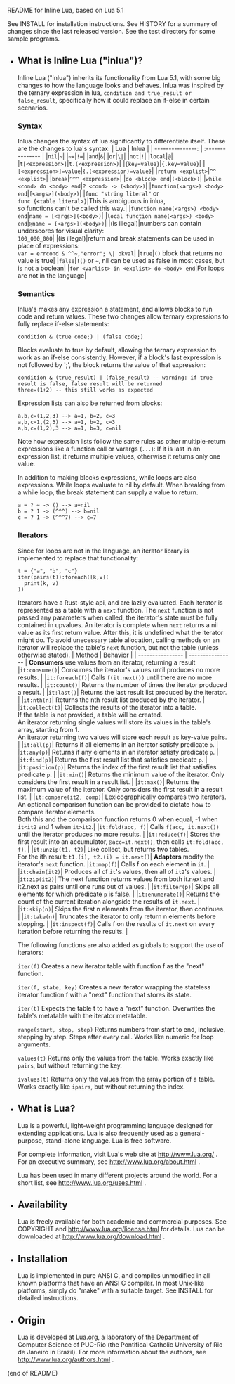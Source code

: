 README for Inline Lua, based on Lua 5.1

See INSTALL for installation instructions.
See HISTORY for a summary of changes since the last released version.
See the test directory for some sample programs.

* What is Inline Lua ("inlua")?
  ------------
  Inline Lua ("inlua") inherits its functionality from Lua 5.1, with some big changes to how the language looks and behaves.
  Inlua was inspired by the ternary expression in lua, `condition and true_result or false_result`, specifically how it could replace an if-else in certain scenarios.
  
  ### Syntax
  Inlua changes the syntax of lua significantly to differentiate itself.
  These are the changes to lua's syntax:
  | Lua              | Inlua            |
  | ---------------: | :--------------- |
  |`nil`|`~`|
  |`~=`|`!=`|
  |`and`|`&`|
  |`or`|`\|`|
  |`not`|`!`|
  |`local`|`@`|
  |`t[<expression>]`|`t.(<expression>)`|
  |`{key=value}`|`{.key=value}`|
  |`[<expression>]=value`|`{.(<expression)=value}`|
  |`return <explist>`|`^^ <explist>`|
  |`break`|`^^^ <expression>`|
  |`do <block> end`|`(<block>)`|
  |`while <cond> do <body> end`|`? <cond> -> (<body>)`|
  |`function(<args>) <body> end`|`[<args>](<body>)`|
  |`func "string literal"` or<br> `func {<table literal>}`|This is ambiguous in inlua,<br>so functions can't be called this way.|
  |`function name(<args>) <body> end`|`name = [<args>](<body>)`|
  |`local function name(<args>) <body> end`|`@name = [<args>](<body>)`|
  |(is illegal)|numbers can contain underscores for visual clarity:<br>`100_000_000`|
  |(is illegal)|return and break statements can be used in place of expressions:<br>`var = errcond & ^^~,"error"; \| okval`|
  |`true`|`()` block that returns no value is true|
  |`false`|`!()` or `~`, nil can be used as false in most cases, but is not a boolean|
  |`for <varlist> in <explist> do <body> end`|For loops are not in the language|

  ### Semantics
  Inlua's makes any expression a statement, and allows blocks to run code and return values.
  These two changes allow ternary expressions to fully replace if-else statements:
  ```
  condition & (true code;) | (false code;)
  ```
  Blocks evaluate to true by default, allowing the ternary expression to work as an if-else consistently.
  However, if a block's last expression is not followed by ';', the block returns the value of that expression:
  ```
  condition & (true_result) | (false_result) -- warning: if true result is false, false result will be returned
  three=(1+2) -- this still works as expected
  ```
  Expression lists can also be returned from blocks:
  ```
  a,b,c=(1,2,3) --> a=1, b=2, c=3
  a,b,c=1,(2,3) --> a=1, b=2, c=3
  a,b,c=(1,2),3 --> a=1, b=3, c=nil
  ```
  Note how expression lists follow the same rules as other multiple-return expressions like a function call or varargs (`...`):
  If it is last in an expression list, it returns multiple values, otherwise it returns only one value.

  In addition to making blocks expressions, while loops are also expressions.
  While loops evaluate to nil by default. When breaking from a while loop, the break statement can supply a value to return.
  ```
  a = ? ~ -> () --> a=nil
  b = ? 1 -> (^^^) --> b=nil
  c = ? 1 -> (^^^7) --> c=7
  ```

  ### Iterators
  Since for loops are not in the language, an iterator library is implemented to replace that functionality:
  ```
  t = {"a", "b", "c"}
  iter(pairs(t)):foreach([k,v](
    print(k, v)
  ))
  ```
  Iterators have a Rust-style api, and are lazily evaluated.
  Each iterator is represented as a table with a `next` function.
  The `next` function is not passed any parameters when called, the iterator's state must be fully contained in upvalues.
  An iterator is complete when `next` returns a nil value as its first return value. After this, it is undefined what the iterator might do.
  To avoid unecessary table allocation, calling methods on an iterator will replace the table's `next` function, but not the table (unless otherwise stated).
  | Method           | Behavior         |
  | ---------------- | ---------------- |
  **Consumers** use values from an iterator, returning a result
  |`it:consume()`| Consumes the iterator's values until produces no more results. |
  |`it:foreach(f)`| Calls `f(it.next())` until there are no more results. |
  |`it:count()`| Returns the number of times the iterator produced a result. |
  |`it:last()`| Returns the last result list produced by the iterator. |
  |`it:nth(n)`| Returns the nth result list produced by the iterator. |
  |`it:collect(t)`| Collects the results of the iterator into a table.<br>If the table is not provided, a table will be created.<br>An iterator returning single values will store its values in the table's array, starting from 1.<br>An iterator returning two values will store each result as key-value pairs. |
  |`it:all(p)`| Returns if all elements in an iterator satisfy predicate `p`. |
  |`it:any(p)`| Returns if any elements in an iterator satisfy predicate `p`. |
  |`it:find(p)`| Returns the first result list that satisfies predicate `p`. |
  |`it:position(p)`| Returns the index of the first result list that satisfies predicate `p`. |
  |`it:min()`| Returns the minimum value of the iterator. Only considers the first result in a result list. |
  |`it:max()`| Returns the maximum value of the iterator. Only considers the first result in a result list. |
  |`it:compare(it2, comp)`| Lexicographically compares two iterators.<br>An optional comparison function can be provided to dictate how to compare iterator elements.<br>Both this and the comparison function returns 0 when equal, -1 when `it<it2` and 1 when `it>it2`.|
  |`it:fold(acc, f)`| Calls `f(acc, it.next())` until the iterator produces no more results. |
  |`it:reduce(f)`| Stores the first result into an accumulator, `@acc=it.next()`, then calls `it:fold(acc, f)`. |
  |`it:unzip(t1, t2)`| Like collect, but returns two tables.<br>For the ith result: `t1.(i), t2.(i) = it.next()`|
  **Adapters** modify the iterator's `next` function.
  |`it:map(f)`| Calls f on each element in `it`. |
  |`it:chain(it2)`| Produces all of `it`'s values, then all of `it2`'s values. |
  |`it:zip(it2)`| The next function returns values from both it.next and it2.next as pairs until one runs out of values. |
  |`it:filter(p)`| Skips all elements for which predicate `p` is false. |
  |`it:enumerate()`| Returns the count of the current iteration alongside the results of `it.next`. |
  |`it:skip(n)`| Skips the first n elements from the iterator, then continues. |
  |`it:take(n)`| Truncates the iterator to only return n elements before stopping. |
  |`it:inspect(f)`| Calls f on the results of `it.next` on every iteration before returning the results. |

  The following functions are also added as globals to support the use of iterators:

  `iter(f)` Creates a new iterator table with function f as the "next" function.

  `iter(f, state, key)` Creates a new iterator wrapping the stateless iterator function f with a "next" function that stores its state.

  `iter(t)` Expects the table t to have a "next" function. Overwrites the table's metatable with the iterator metatable.

  `range(start, stop, step)` Returns numbers from start to end, inclusive, stepping by step. Steps after every call. Works like numeric for loop arguments.

  `values(t)` Returns only the values from the table. Works exactly like `pairs`, but without returning the key.

  `ivalues(t)` Returns only the values from the array portion of a table. Works exactly like `ipairs`, but without returning the index.

  

* What is Lua?
  ------------
  Lua is a powerful, light-weight programming language designed for extending
  applications. Lua is also frequently used as a general-purpose, stand-alone
  language. Lua is free software.

  For complete information, visit Lua's web site at http://www.lua.org/ .
  For an executive summary, see http://www.lua.org/about.html .

  Lua has been used in many different projects around the world.
  For a short list, see http://www.lua.org/uses.html .

* Availability
  ------------
  Lua is freely available for both academic and commercial purposes.
  See COPYRIGHT and http://www.lua.org/license.html for details.
  Lua can be downloaded at http://www.lua.org/download.html .

* Installation
  ------------
  Lua is implemented in pure ANSI C, and compiles unmodified in all known
  platforms that have an ANSI C compiler. In most Unix-like platforms, simply
  do "make" with a suitable target. See INSTALL for detailed instructions.

* Origin
  ------
  Lua is developed at Lua.org, a laboratory of the Department of Computer
  Science of PUC-Rio (the Pontifical Catholic University of Rio de Janeiro
  in Brazil).
  For more information about the authors, see http://www.lua.org/authors.html .

(end of README)
